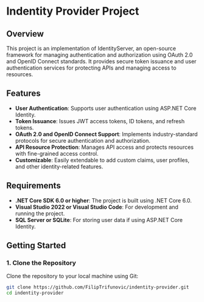 # Indentity Provider  Project

## Overview

This project is an implementation of IdentityServer, an open-source framework for managing authentication and authorization using OAuth 2.0 and OpenID Connect standards. It provides secure token issuance and user authentication services for protecting APIs and managing access to resources.

## Features

- **User Authentication**: Supports user authentication using ASP.NET Core Identity.
- **Token Issuance**: Issues JWT access tokens, ID tokens, and refresh tokens.
- **OAuth 2.0 and OpenID Connect Support**: Implements industry-standard protocols for secure authentication and authorization.
- **API Resource Protection**: Manages API access and protects resources with fine-grained access control.
- **Customizable**: Easily extendable to add custom claims, user profiles, and other identity-related features.

## Requirements

- **.NET Core SDK 6.0 or higher**: The project is built using .NET Core 6.0.
- **Visual Studio 2022 or Visual Studio Code**: For development and running the project.
- **SQL Server or SQLite**: For storing user data if using ASP.NET Core Identity.

## Getting Started

### 1. Clone the Repository

Clone the repository to your local machine using Git:

```bash
git clone https://github.com/FilipTrifunovic/indentity-provider.git
cd indentity-provider 
